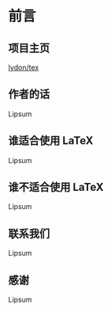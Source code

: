 # 前言
## 项目主页
[Iydon/tex](https://github.com/Iydon/tex)


## 作者的话
Lipsum


## 谁适合使用 LaTeX
Lipsum


## 谁不适合使用 LaTeX
Lipsum


## 联系我们
Lipsum


## 感谢
Lipsum
